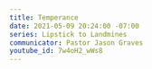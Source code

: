 ```yaml
---
title: Temperance
date: 2021-05-09 20:24:00 -07:00
series: Lipstick to Landmines
communicator: Pastor Jason Graves
youtube_id: 7w4oH2_wWs8
---
```


